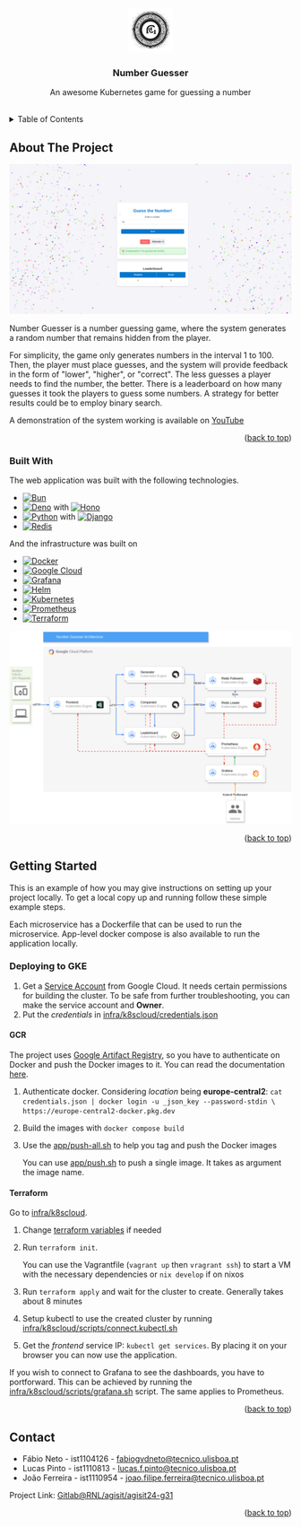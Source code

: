 <!-- Improved compatibility of back to top link: See: https://github.com/othneildrew/Best-README-Template/pull/73 -->
<a id="readme-top"></a>
<!--
*** Thanks for checking out the Best-README-Template. If you have a suggestion
*** that would make this better, please fork the repo and create a pull request
*** or simply open an issue with the tag "enhancement".
*** Don't forget to give the project a star!
*** Thanks again! Now go create something AMAZING! :D
-->

<!-- PROJECT LOGO -->
<br />
<div align="center">
  <a href="https://gitlab.rnl.tecnico.ulisboa.pt/agisit/agisit24-g31">
    <img src="docs/logo.png" alt="Logo" width="80" height="80">
  </a>

  <h3 align="center">Number Guesser</h3>

  <p align="center">
    An awesome Kubernetes game for guessing a number
    <br />
    <br />
  </p>
</div>



<!-- TABLE OF CONTENTS -->
<details>
  <summary>Table of Contents</summary>
  <ol>
    <li>
      <a href="#about-the-project">About The Project</a>
      <ul>
        <li><a href="#built-with">Built With</a></li>
      </ul>
    </li>
    <li>
      <a href="#getting-started">Getting Started</a>
      <ul>
        <li><a href="#deploying-to-gke">Deploying to GKE</a></li>
        <ul>
          <li><a href="#gcr">Google Artifact Registry</a></li>
          <li><a href="#terraform">Terraform</a></li>
        </ul>
      </ul>
    </li>
    <li><a href="#contact">Contact</a></li>
  </ol>
</details>



<!-- ABOUT THE PROJECT -->
## About The Project

![Product Name Screen Shot][product-screenshot]

Number Guesser is a number guessing game, where the system generates a random number that remains hidden from the player.

For simplicity, the game only generates numbers in the interval 1 to 100. Then, the player must place guesses, and the system will provide feedback in the form of "lower", "higher", or "correct". The less guesses a player needs to find the number, the better. There is a leaderboard on how many guesses it took the players to guess some numbers. A strategy for better results could be to employ binary search.

A demonstration of the system working is available on [YouTube](https://youtu.be/123456)

<p align="right">(<a href="#readme-top">back to top</a>)</p>



### Built With

The web application was built with the following technologies.

* [![Bun][Bun-img]][Bun-url]
* [![Deno][Deno-img]][Deno-url] with [![Hono][Hono-img]][Hono-url]
* [![Python][Python-img]][Python-url] with [![Django][Django-img]][Django-url]
* [![Redis][Redis-img]][Redis-url]

And the infrastructure was built on
* [![Docker][Docker-img]][Docker-url]
* [![Google Cloud][GCloud-img]][GCloud-url]
* [![Grafana][Grafana-img]][Grafana-url]
* [![Helm][Helm-img]][Helm-url]
* [![Kubernetes][Kubernetes-img]][Kubernetes-url]
* [![Prometheus][Prometheus-img]][Prometheus-url]
* [![Terraform][Terraform-img]][Terraform-url]

![Architecture][architecture-img]

<p align="right">(<a href="#readme-top">back to top</a>)</p>



<!-- GETTING STARTED -->
## Getting Started

This is an example of how you may give instructions on setting up your project locally.
To get a local copy up and running follow these simple example steps.

Each microservice has a Dockerfile that can be used to run the microservice. App-level docker compose is also available to run the application locally.


### Deploying to GKE
1. Get a [Service Account](https://console.cloud.google.com/iam-admin/serviceaccounts) from Google Cloud. It needs certain permissions for building the cluster. To be safe from further troubleshooting, you can make the service account and **Owner**.
2. Put the _credentials_ in [infra/k8scloud/credentials.json](infra/k8scloud/credentials.json)

#### GCR
The project uses [Google Artifact Registry](https://gcr.io), so you have to authenticate on Docker and push the Docker images to it. You can read the documentation [here](https://cloud.google.com/artifact-registry/docs/docker/authentication#json-key).

1. Authenticate docker. Considering _location_ being **europe-central2**: `cat credentials.json | docker login -u _json_key --password-stdin \
https://europe-central2-docker.pkg.dev`
2. Build the images with `docker compose build`
3. Use the [app/push-all.sh](app/push-all.sh) to help you tag and push the Docker images

    You can use [app/push.sh](app/push.sh) to push a single image. It takes as argument the image name.


#### Terraform
Go to [infra/k8scloud](infra/k8scloud/).
1. Change [terraform variables](infra/k8scloud/terraform.tfvars) if needed
2. Run `terraform init`. 
    
    You can use the Vagrantfile (`vagrant up` then `vragrant ssh`) to start a VM with the necessary dependencies or `nix develop` if on nixos
3. Run `terraform apply` and wait for the cluster to create. Generally takes about 8 minutes
4. Setup kubectl to use the created cluster by running [infra/k8scloud/scripts/connect.kubectl.sh](infra/k8scloud/scripts/connect.kubectl.sh)
5. Get the _frontend_ service IP: `kubectl get services`. By placing it on your browser you can now use the application.

If you wish to connect to Grafana to see the dashboards, you have to portforward.
This can be achieved by running the [infra/k8scloud/scripts/grafana.sh](infra/k8scloud/scripts/grafana.sh) script. The same applies to Prometheus.

<p align="right">(<a href="#readme-top">back to top</a>)</p>

<!-- CONTACT -->
## Contact

- Fábio Neto - ist1104126 - fabiogvdneto@tecnico.ulisboa.pt
- Lucas Pinto - ist1110813 - lucas.f.pinto@tecnico.ulisboa.pt
- João Ferreira - ist1110954 - joao.filipe.ferreira@tecnico.ulisboa.pt

Project Link: [Gitlab@RNL/agisit/agisit24-g31](https://gitlab.rnl.tecnico.ulisboa.pt/agisit/agisit24-g31)

<p align="right">(<a href="#readme-top">back to top</a>)</p>

<!-- MARKDOWN LINKS & IMAGES -->
<!-- https://www.markdownguide.org/basic-syntax/#reference-style-links -->
[product-screenshot]: docs/app-screenshot.png
[architecture-img]: docs/architecture.png
[Bun-img]: https://img.shields.io/badge/Bun-000?logo=bun&logoColor=fff
[Bun-url]: https://bun.sh
[Deno-img]: https://img.shields.io/badge/Deno-000?logo=deno&logoColor=fff
[Deno-url]: https://deno.com
[Django-img]: https://img.shields.io/badge/Django-%23092E20.svg?logo=django&logoColor=fff
[Django-url]: https://www.djangoproject.com/
[Kubernetes-img]: https://img.shields.io/badge/Kubernetes-326CE5?logo=kubernetes&logoColor=fff
[Kubernetes-url]: https://kubernetes.io/
[GCloud-img]: https://img.shields.io/badge/Google%20Cloud-%234285F4.svg?logo=google-cloud&logoColor=white
[GCloud-url]: https://cloud.google.com
[Redis-img]: https://img.shields.io/badge/Redis-%23DD0031.svg?logo=redis&logoColor=white
[Redis-url]: https://redis.io/
[Helm-img]: https://img.shields.io/badge/Helm-0F1689?logo=helm&logoColor=fff
[Helm-url]: https://helm.sh/
[Hono-img]: https://img.shields.io/badge/Hono-E36002?logo=hono&logoColor=fff
[Hono-url]: https://hono.dev/
[Python-img]: https://img.shields.io/badge/Python-3776AB?logo=python&logoColor=fff
[Python-url]: https://www.python.org/
[Prometheus-img]: https://img.shields.io/badge/Prometheus-E6522C?logo=Prometheus&logoColor=white
[Prometheus-url]: https://prometheus.io/
[Grafana-img]: https://img.shields.io/badge/grafana-%23F46800.svg?logo=Grafana&logoColor=white
[Grafana-url]: https://grafana.com/
[Docker-img]: https://img.shields.io/badge/Docker-2496ED?logo=docker&logoColor=fff
[Docker-url]: https://www.docker.com/
[Terraform-img]: https://img.shields.io/badge/Terraform-623CE4?logo=terraform&logoColor=white
[Terraform-url]: https://www.terraform.io/